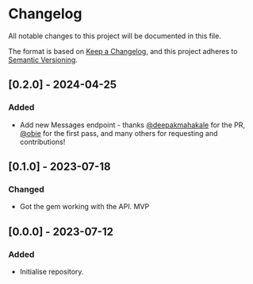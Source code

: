 # Changelog

All notable changes to this project will be documented in this file.

The format is based on [Keep a Changelog](https://keepachangelog.com/en/1.0.0/),
and this project adheres to [Semantic Versioning](https://semver.org/spec/v2.0.0.html).

## [0.2.0] - 2024-04-25

### Added

- Add new Messages endpoint - thanks [@deepakmahakale](https://github.com/deepakmahakale) for the PR, [@obie](https://github.com/obie) for the first pass, and many others for requesting and contributions!

## [0.1.0] - 2023-07-18

### Changed

- Got the gem working with the API. MVP

## [0.0.0] - 2023-07-12

### Added

- Initialise repository.
